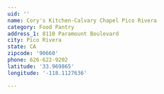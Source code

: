 ```yaml
---
uid: ''
name: Cory's Kitchen-Calvary Chapel Pico Rivera
category: Food Pantry
address_1: 8110 Paramount Boulevard
city: Pico Rivera
state: CA
zipcode: '90660'
phone: 626-622-9202
latitude: '33.969865'
longitude: '-118.1127636'

---
```

